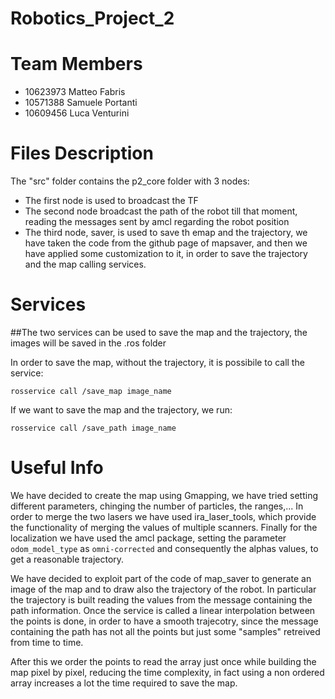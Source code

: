 # Robotics_Project_2

# Team Members
- 10623973 Matteo Fabris
- 10571388 Samuele Portanti
- 10609456 Luca Venturini

# Files Description
The "src" folder contains the p2_core folder with 3 nodes:
- The first node is used to broadcast the TF
- The second node broadcast the path of the robot till that moment, reading the messages sent by amcl regarding the robot position
- The third node, saver, is used to save th emap and the trajectory, we have taken the code from the github page of mapsaver, and then we have applied some customization to it, in order to save the trajectory and the map calling services.


# Services

##The two services can be used to save the map and the trajectory, the images will be saved in the .ros folder

In order to save the map, without the trajectory, it is possibile to call the service:
```
rosservice call /save_map image_name
```

If we want to save the map and the trajectory, we run:
```
rosservice call /save_path image_name
```

# Useful Info
We have decided to create the map using Gmapping, we have tried setting different parameters, chinging the number of particles, the ranges,...
In order to merge the two lasers we have used ira_laser_tools, which provide the functionality of merging the values of multiple scanners.
Finally for the localization we have used the amcl package, setting the parameter ```odom_model_type``` as ```omni-corrected``` and consequently the alphas values, to get a reasonable trajectory.

We have decided to exploit part of the code of map_saver to generate an image of the map and to draw also the trajectory of the robot.
In particular the trajectory is built reading the values from the message containing the path information. Once the service is called a linear interpolation between the points is done, in order to have a smooth trajecotry, since the message containing the path has not all the points but just some "samples" retreived from time to time.

After this we order the points to read the array just once while building the map pixel by pixel, reducing the time complexity, in fact using a non ordered array increases a lot the time required to save the map.

